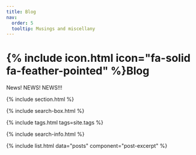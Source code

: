 ```yaml
---
title: Blog
nav:
  order: 5
  tooltip: Musings and miscellany
---
```


# {% include icon.html icon="fa-solid fa-feather-pointed" %}Blog

News! NEWS! NEWS!!!

{% include section.html %}

{% include search-box.html %}

{% include tags.html tags=site.tags %}

{% include search-info.html %}

{% include list.html data="posts" component="post-excerpt" %}
